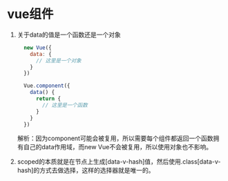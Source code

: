 # vue组件

1. 关于data的值是一个函数还是一个对象

    ```js
      new Vue({
        data: {
          // 这里是一个对象
        }
      })

      Vue.component({
        data() {
          return {
            // 这里是一个函数
          }
        }
      })
    ```

    解析：因为component可能会被复用，所以需要每个组件都返回一个函数拥有自己的data作用域，而new Vue不会被复用，所以使用对象也不影响。

2. scoped的本质就是在节点上生成[data-v-hash]值，然后使用.class[data-v-hash]的方式去做选择，这样的选择器就是唯一的。
